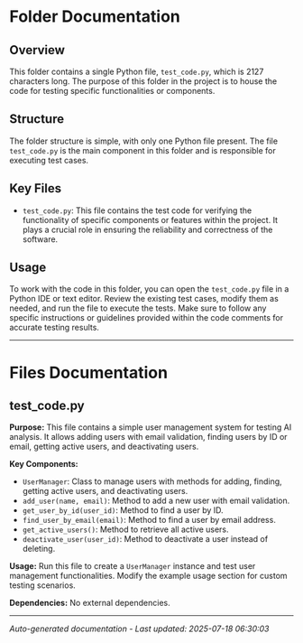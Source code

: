 # Folder Documentation

## Overview
This folder contains a single Python file, `test_code.py`, which is 2127 characters long. The purpose of this folder in the project is to house the code for testing specific functionalities or components.

## Structure
The folder structure is simple, with only one Python file present. The file `test_code.py` is the main component in this folder and is responsible for executing test cases.

## Key Files
- `test_code.py`: This file contains the test code for verifying the functionality of specific components or features within the project. It plays a crucial role in ensuring the reliability and correctness of the software.

## Usage
To work with the code in this folder, you can open the `test_code.py` file in a Python IDE or text editor. Review the existing test cases, modify them as needed, and run the file to execute the tests. Make sure to follow any specific instructions or guidelines provided within the code comments for accurate testing results.

---

# Files Documentation

## test_code.py

**Purpose:** This file contains a simple user management system for testing AI analysis. It allows adding users with email validation, finding users by ID or email, getting active users, and deactivating users.

**Key Components:**
- `UserManager`: Class to manage users with methods for adding, finding, getting active users, and deactivating users.
- `add_user(name, email)`: Method to add a new user with email validation.
- `get_user_by_id(user_id)`: Method to find a user by ID.
- `find_user_by_email(email)`: Method to find a user by email address.
- `get_active_users()`: Method to retrieve all active users.
- `deactivate_user(user_id)`: Method to deactivate a user instead of deleting.

**Usage:** Run this file to create a `UserManager` instance and test user management functionalities. Modify the example usage section for custom testing scenarios.

**Dependencies:** No external dependencies.

---
*Auto-generated documentation - Last updated: 2025-07-18 06:30:03*
